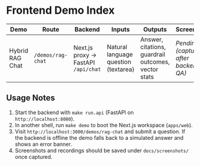 # Frontend Demo Index

| Demo | Route | Backend | Inputs | Outputs | Screenshot |
| --- | --- | --- | --- | --- | --- |
| Hybrid RAG Chat | `/demos/rag-chat` | Next.js proxy → FastAPI `/api/chat` | Natural language question (textarea) | Answer, citations, guardrail outcomes, vector stats | _Pending (capture after backend QA)_ |

## Usage Notes

1. Start the backend with `make run.api` (FastAPI on `http://localhost:8000`).
2. In another shell, run `make demo` to boot the Next.js workspace (`apps/web`).
3. Visit `http://localhost:3000/demos/rag-chat` and submit a question. If the backend is offline the demo falls back to a simulated answer and shows an error banner.
4. Screenshots and recordings should be saved under `docs/screenshots/` once captured.


